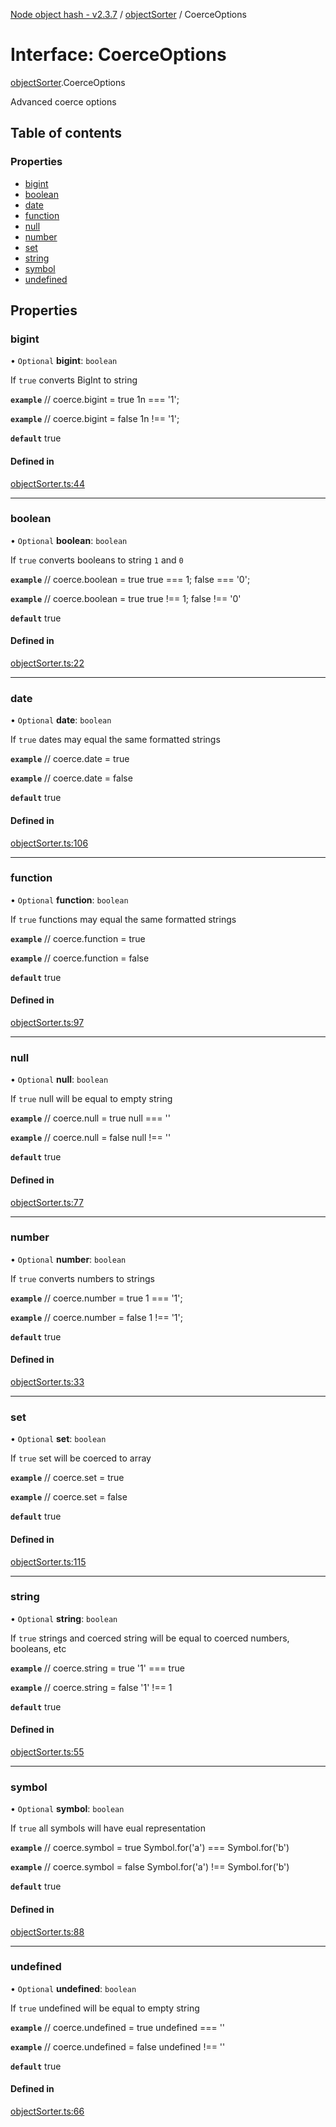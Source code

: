 [Node object hash - v2.3.7](../README.md) / [objectSorter](../modules/objectsorter.md) / CoerceOptions

# Interface: CoerceOptions

[objectSorter](../modules/objectsorter.md).CoerceOptions

Advanced coerce options

## Table of contents

### Properties

- [bigint](objectsorter.coerceoptions.md#bigint)
- [boolean](objectsorter.coerceoptions.md#boolean)
- [date](objectsorter.coerceoptions.md#date)
- [function](objectsorter.coerceoptions.md#function)
- [null](objectsorter.coerceoptions.md#null)
- [number](objectsorter.coerceoptions.md#number)
- [set](objectsorter.coerceoptions.md#set)
- [string](objectsorter.coerceoptions.md#string)
- [symbol](objectsorter.coerceoptions.md#symbol)
- [undefined](objectsorter.coerceoptions.md#undefined)

## Properties

### bigint

• `Optional` **bigint**: `boolean`

If `true` converts BigInt to string

**`example`**
// coerce.bigint = true
1n === '1';

**`example`**
// coerce.bigint = false
1n !== '1';

**`default`** true

#### Defined in

[objectSorter.ts:44](https://github.com/SkeLLLa/node-object-hash/blob/d264cc4/src/objectSorter.ts#L44)

---

### boolean

• `Optional` **boolean**: `boolean`

If `true` converts booleans to string `1` and `0`

**`example`**
// coerce.boolean = true
true === 1;
false === '0';

**`example`**
// coerce.boolean = true
true !== 1;
false !== '0'

**`default`** true

#### Defined in

[objectSorter.ts:22](https://github.com/SkeLLLa/node-object-hash/blob/d264cc4/src/objectSorter.ts#L22)

---

### date

• `Optional` **date**: `boolean`

If `true` dates may equal the same formatted strings

**`example`**
// coerce.date = true

**`example`**
// coerce.date = false

**`default`** true

#### Defined in

[objectSorter.ts:106](https://github.com/SkeLLLa/node-object-hash/blob/d264cc4/src/objectSorter.ts#L106)

---

### function

• `Optional` **function**: `boolean`

If `true` functions may equal the same formatted strings

**`example`**
// coerce.function = true

**`example`**
// coerce.function = false

**`default`** true

#### Defined in

[objectSorter.ts:97](https://github.com/SkeLLLa/node-object-hash/blob/d264cc4/src/objectSorter.ts#L97)

---

### null

• `Optional` **null**: `boolean`

If `true` null will be equal to empty string

**`example`**
// coerce.null = true
null === ''

**`example`**
// coerce.null = false
null !== ''

**`default`** true

#### Defined in

[objectSorter.ts:77](https://github.com/SkeLLLa/node-object-hash/blob/d264cc4/src/objectSorter.ts#L77)

---

### number

• `Optional` **number**: `boolean`

If `true` converts numbers to strings

**`example`**
// coerce.number = true
1 === '1';

**`example`**
// coerce.number = false
1 !== '1';

**`default`** true

#### Defined in

[objectSorter.ts:33](https://github.com/SkeLLLa/node-object-hash/blob/d264cc4/src/objectSorter.ts#L33)

---

### set

• `Optional` **set**: `boolean`

If `true` set will be coerced to array

**`example`**
// coerce.set = true

**`example`**
// coerce.set = false

**`default`** true

#### Defined in

[objectSorter.ts:115](https://github.com/SkeLLLa/node-object-hash/blob/d264cc4/src/objectSorter.ts#L115)

---

### string

• `Optional` **string**: `boolean`

If `true` strings and coerced string will be equal to coerced numbers, booleans, etc

**`example`**
// coerce.string = true
'1' === true

**`example`**
// coerce.string = false
'1' !== 1

**`default`** true

#### Defined in

[objectSorter.ts:55](https://github.com/SkeLLLa/node-object-hash/blob/d264cc4/src/objectSorter.ts#L55)

---

### symbol

• `Optional` **symbol**: `boolean`

If `true` all symbols will have eual representation

**`example`**
// coerce.symbol = true
Symbol.for('a') === Symbol.for('b')

**`example`**
// coerce.symbol = false
Symbol.for('a') !== Symbol.for('b')

**`default`** true

#### Defined in

[objectSorter.ts:88](https://github.com/SkeLLLa/node-object-hash/blob/d264cc4/src/objectSorter.ts#L88)

---

### undefined

• `Optional` **undefined**: `boolean`

If `true` undefined will be equal to empty string

**`example`**
// coerce.undefined = true
undefined === ''

**`example`**
// coerce.undefined = false
undefined !== ''

**`default`** true

#### Defined in

[objectSorter.ts:66](https://github.com/SkeLLLa/node-object-hash/blob/d264cc4/src/objectSorter.ts#L66)

